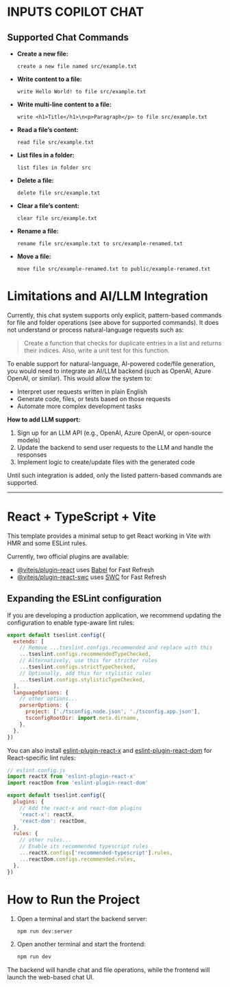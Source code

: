 # INPUTS COPILOT CHAT

## Supported Chat Commands

- **Create a new file:**
  ```
  create a new file named src/example.txt
  ```
- **Write content to a file:**
  ```
  write Hello World! to file src/example.txt
  ```
- **Write multi-line content to a file:**
  ```
  write <h1>Title</h1>\n<p>Paragraph</p> to file src/example.txt
  ```
- **Read a file’s content:**
  ```
  read file src/example.txt
  ```
- **List files in a folder:**
  ```
  list files in folder src
  ```
- **Delete a file:**
  ```
  delete file src/example.txt
  ```
- **Clear a file’s content:**
  ```
  clear file src/example.txt
  ```
- **Rename a file:**
  ```
  rename file src/example.txt to src/example-renamed.txt
  ```
- **Move a file:**
  ```
  move file src/example-renamed.txt to public/example-renamed.txt
  ```

# Limitations and AI/LLM Integration

Currently, this chat system supports only explicit, pattern-based commands for file and folder operations (see above for supported commands). It does not understand or process natural-language requests such as:

> Create a function that checks for duplicate entries in a list and returns their indices. Also, write a unit test for this function.

To enable support for natural-language, AI-powered code/file generation, you would need to integrate an AI/LLM backend (such as OpenAI, Azure OpenAI, or similar). This would allow the system to:
- Interpret user requests written in plain English
- Generate code, files, or tests based on those requests
- Automate more complex development tasks

**How to add LLM support:**
1. Sign up for an LLM API (e.g., OpenAI, Azure OpenAI, or open-source models)
2. Update the backend to send user requests to the LLM and handle the responses
3. Implement logic to create/update files with the generated code

Until such integration is added, only the listed pattern-based commands are supported.

---

# React + TypeScript + Vite

This template provides a minimal setup to get React working in Vite with HMR and some ESLint rules.

Currently, two official plugins are available:

- [@vitejs/plugin-react](https://github.com/vitejs/vite-plugin-react/blob/main/packages/plugin-react) uses [Babel](https://babeljs.io/) for Fast Refresh
- [@vitejs/plugin-react-swc](https://github.com/vitejs/vite-plugin-react/blob/main/packages/plugin-react-swc) uses [SWC](https://swc.rs/) for Fast Refresh

## Expanding the ESLint configuration

If you are developing a production application, we recommend updating the configuration to enable type-aware lint rules:

```js
export default tseslint.config({
  extends: [
    // Remove ...tseslint.configs.recommended and replace with this
    ...tseslint.configs.recommendedTypeChecked,
    // Alternatively, use this for stricter rules
    ...tseslint.configs.strictTypeChecked,
    // Optionally, add this for stylistic rules
    ...tseslint.configs.stylisticTypeChecked,
  ],
  languageOptions: {
    // other options...
    parserOptions: {
      project: ['./tsconfig.node.json', './tsconfig.app.json'],
      tsconfigRootDir: import.meta.dirname,
    },
  },
})
```

You can also install [eslint-plugin-react-x](https://github.com/Rel1cx/eslint-react/tree/main/packages/plugins/eslint-plugin-react-x) and [eslint-plugin-react-dom](https://github.com/Rel1cx/eslint-react/tree/main/packages/plugins/eslint-plugin-react-dom) for React-specific lint rules:

```js
// eslint.config.js
import reactX from 'eslint-plugin-react-x'
import reactDom from 'eslint-plugin-react-dom'

export default tseslint.config({
  plugins: {
    // Add the react-x and react-dom plugins
    'react-x': reactX,
    'react-dom': reactDom,
  },
  rules: {
    // other rules...
    // Enable its recommended typescript rules
    ...reactX.configs['recommended-typescript'].rules,
    ...reactDom.configs.recommended.rules,
  },
})
```

# How to Run the Project

1. Open a terminal and start the backend server:
   ```powershell
   npm run dev:server
   ```
2. Open another terminal and start the frontend:
   ```powershell
   npm run dev
   ```

The backend will handle chat and file operations, while the frontend will launch the web-based chat UI.
